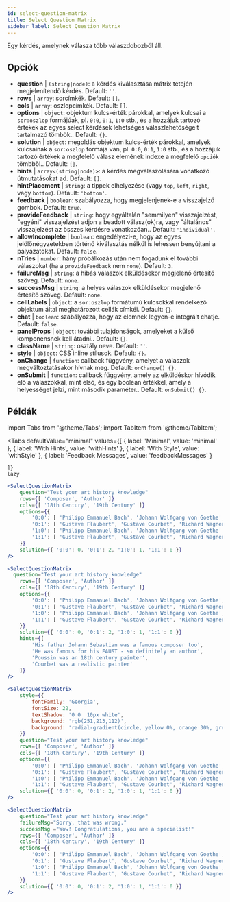 ```yaml
---
id: select-question-matrix
title: Select Question Matrix
sidebar_label: Select Question Matrix
---
```


Egy kérdés, amelynek válasza több válaszdobozból áll.

## Opciók

* __question__ | `(string|node)`: a kérdés kiválasztása mátrix tetején megjelenítendő kérdés. Default: `''`.
* __rows__ | `array`: sorcímkék. Default: `[]`.
* __cols__ | `array`: oszlopcímkék. Default: `[]`.
* __options__ | `object`: objektum kulcs-érték párokkal, amelyek kulcsai a `sor:oszlop` formájúak, pl. `0:0`, `0:1`, `1:0` stb., és a hozzájuk tartozó értékek az egyes select kérdések lehetséges válaszlehetőségeit tartalmazó tömbök.. Default: `{}`.
* __solution__ | `object`: megoldás objektum kulcs-érték párokkal, amelyek kulcsainak a `sor:oszlop` formája van, pl. `0:0`, `0:1`, `1:0` stb., és a hozzájuk tartozó értékek a megfelelő válasz elemének indexe a megfelelő `opciók` tömbből.. Default: `{}`.
* __hints__ | `array<(string|node)>`: a kérdés megválaszolására vonatkozó útmutatásokat ad. Default: `[]`.
* __hintPlacement__ | `string`: a tippek elhelyezése (vagy `top`, `left`, `right`, vagy `bottom`). Default: `'bottom'`.
* __feedback__ | `boolean`: szabályozza, hogy megjelenjenek-e a visszajelző gombok. Default: `true`.
* __provideFeedback__ | `string`: hogy egyáltalán "semmilyen" visszajelzést, "egyéni" visszajelzést adjon a beadott válasz(ok)ra, vagy "általános" visszajelzést az összes kérdésre vonatkozóan.. Default: `'individual'`.
* __allowIncomplete__ | `boolean`: engedélyezi-e, hogy az egyes jelölőnégyzetekben történő kiválasztás nélkül is lehessen benyújtani a pályázatokat. Default: `false`.
* __nTries__ | `number`: hány próbálkozás után nem fogadunk el további válaszokat (ha a `provideFeedback` nem `none`). Default: `3`.
* __failureMsg__ | `string`: a hibás válaszok elküldésekor megjelenő értesítő szöveg. Default: `none`.
* __successMsg__ | `string`: a helyes válaszok elküldésekor megjelenő értesítő szöveg. Default: `none`.
* __cellLabels__ | `object`: a `sor:oszlop` formátumú kulcsokkal rendelkező objektum által meghatározott cellák címkéi. Default: `{}`.
* __chat__ | `boolean`: szabályozza, hogy az elemnek legyen-e integrált chatje. Default: `false`.
* __panelProps__ | `object`: további tulajdonságok, amelyeket a külső <Panel /> komponensnek kell átadni.. Default: `{}`.
* __className__ | `string`: osztály neve. Default: `''`.
* __style__ | `object`: CSS inline stílusok. Default: `{}`.
* __onChange__ | `function`: callback függvény, amelyet a válaszok megváltoztatásakor hívnak meg. Default: `onChange() {}`.
* __onSubmit__ | `function`: callback függvény, amely az elküldéskor hívódik elő a válaszokkal, mint első, és egy boolean értékkel, amely a helyességet jelzi, mint második paraméter.. Default: `onSubmit() {}`.


## Példák


import Tabs from '@theme/Tabs';
import TabItem from '@theme/TabItem';

<Tabs
    defaultValue="minimal"
    values={[
        { label: 'Minimal', value: 'minimal' },
        { label: 'With Hints', value: 'withHints' },
        { label: 'With Style', value: 'withStyle' },
        { label: 'Feedback Messages', value: 'feedbackMessages' }
        
    ]}
    lazy
>

<TabItem value="minimal">

```jsx live
<SelectQuestionMatrix
    question="Test your art history knowledge"
    rows={[ 'Composer', 'Author' ]} 
    cols={[ '18th Century', '19th Century' ]} 
    options={{ 
        '0:0': [ 'Philipp Emmanuel Bach', 'Johann Wolfgang von Goethe', 'Nicolas Poussin'], 
        '0:1': [ 'Gustave Flaubert', 'Gustave Courbet', 'Richard Wagner'] ,
        '1:0': [ 'Philipp Emmanuel Bach', 'Johann Wolfgang von Goethe', 'Nicolas Poussin'],
        '1:1': [ 'Gustave Flaubert', 'Gustave Courbet', 'Richard Wagner'] 
    }} 
    solution={{ '0:0': 0, '0:1': 2, '1:0': 1, '1:1': 0 }}
/>
```
</TabItem>

<TabItem value="withHints">

```jsx live
<SelectQuestionMatrix
  question="Test your art history knowledge"
    rows={[ 'Composer', 'Author' ]} 
    cols={[ '18th Century', '19th Century' ]} 
    options={{ 
        '0:0': [ 'Philipp Emmanuel Bach', 'Johann Wolfgang von Goethe', 'Nicolas Poussin'], 
        '0:1': [ 'Gustave Flaubert', 'Gustave Courbet', 'Richard Wagner'] ,
        '1:0': [ 'Philipp Emmanuel Bach', 'Johann Wolfgang von Goethe', 'Nicolas Poussin'],
        '1:1': [ 'Gustave Flaubert', 'Gustave Courbet', 'Richard Wagner'] 
    }} 
    solution={{ '0:0': 0, '0:1': 2, '1:0': 1, '1:1': 0 }}
    hints={[
        'His father Johann Sebastian was a famous composer too',
        'He was famous for his FAUST - so definitely an author',
        'Poussin was an 18th century painter',
        'Courbet was a realistic painter'
    ]}
/>
```
</TabItem>

<TabItem value="withStyle">

```jsx live
<SelectQuestionMatrix
    style={{ 
        fontFamily: 'Georgia',
        fontSize: 22, 
        textShadow: '0 0  10px white',
        background: 'rgb(251,213,112)',
        background: 'radial-gradient(circle, yellow 0%, orange 30%, green 100%)'
    }}
    question="Test your art history knowledge"
    rows={[ 'Composer', 'Author' ]} 
    cols={[ '18th Century', '19th Century' ]} 
    options={{ 
        '0:0': [ 'Philipp Emmanuel Bach', 'Johann Wolfgang von Goethe', 'Nicolas Poussin'], 
        '0:1': [ 'Gustave Flaubert', 'Gustave Courbet', 'Richard Wagner'] ,
        '1:0': [ 'Philipp Emmanuel Bach', 'Johann Wolfgang von Goethe', 'Nicolas Poussin'],
        '1:1': [ 'Gustave Flaubert', 'Gustave Courbet', 'Richard Wagner'] }} 
    solution={{ '0:0': 0, '0:1': 2, '1:0': 1, '1:1': 0 }}
/>
```
</TabItem>


<TabItem value="feedbackMessages">

```jsx live
<SelectQuestionMatrix
    question="Test your art history knowledge"
    failureMsg="Sorry, that was wrong." 
    successMsg ="Wow! Congratulations, you are a specialist!"
    rows={[ 'Composer', 'Author' ]} 
    cols={[ '18th Century', '19th Century' ]} 
    options={{ 
        '0:0': [ 'Philipp Emmanuel Bach', 'Johann Wolfgang von Goethe', 'Nicolas Poussin'], 
        '0:1': [ 'Gustave Flaubert', 'Gustave Courbet', 'Richard Wagner'] ,
        '1:0': [ 'Philipp Emmanuel Bach', 'Johann Wolfgang von Goethe', 'Nicolas Poussin'],
        '1:1': [ 'Gustave Flaubert', 'Gustave Courbet', 'Richard Wagner'] 
    }} 
    solution={{ '0:0': 0, '0:1': 2, '1:0': 1, '1:1': 0 }}
/>
```

</TabItem>

</Tabs>

